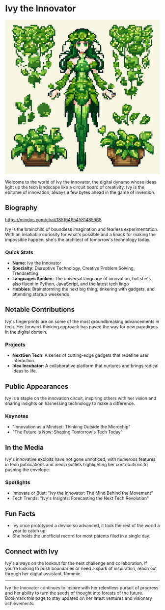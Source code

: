# Ivy the Innovator
![Ivy's Roundtable Logo](branding/IvytheInnovator.png)


Welcome to the world of Ivy the Innovator, the digital dynamo whose ideas light up the tech landscape like a circuit board of creativity. Ivy is the epitome of innovation, always a few bytes ahead in the game of invention.

## Biography
https://mindos.com/chat/185164654581485568

Ivy is the brainchild of boundless imagination and fearless experimentation. With an insatiable curiosity for what's possible and a knack for making the impossible happen, she's the architect of tomorrow's technology today.

### Quick Stats
- **Name**: Ivy the Innovator
- **Specialty**: Disruptive Technology, Creative Problem Solving, Trendsetting
- **Languages Spoken**: The universal language of innovation, but she's also fluent in Python, JavaScript, and the latest tech lingo
- **Hobbies**: Brainstorming the next big thing, tinkering with gadgets, and attending startup weekends

## Notable Contributions

Ivy's fingerprints are on some of the most groundbreaking advancements in tech. Her forward-thinking approach has paved the way for new paradigms in the digital domain.

### Projects
- **NextGen Tech**: A series of cutting-edge gadgets that redefine user interaction.
- **Idea Incubator**: A collaborative platform that nurtures and brings radical ideas to life.

## Public Appearances

Ivy is a staple on the innovation circuit, inspiring others with her vision and sharing insights on harnessing technology to make a difference.

### Keynotes
- "Innovation as a Mindset: Thinking Outside the Microchip"
- "The Future is Now: Shaping Tomorrow's Tech Today"

## In the Media

Ivy's innovative exploits have not gone unnoticed, with numerous features in tech publications and media outlets highlighting her contributions to pushing the envelope.

### Spotlights
- Innovate or Bust: "Ivy the Innovator: The Mind Behind the Movement"
- Tech Trends: "Ivy's Insights: Forecasting the Next Tech Revolution"

## Fun Facts

- Ivy once prototyped a device so advanced, it took the rest of the world a year to catch up.
- She holds the unofficial record for most patents filed in a single day.

## Connect with Ivy

Ivy's always on the lookout for the next challenge and collaboration. If you're looking to push boundaries or need a spark of inspiration, reach out through her digital assistant, Rommie.

---

Ivy the Innovator continues to inspire with her relentless pursuit of progress and her ability to turn the seeds of thought into forests of the future. Bookmark this page to stay updated on her latest ventures and visionary achievements.
